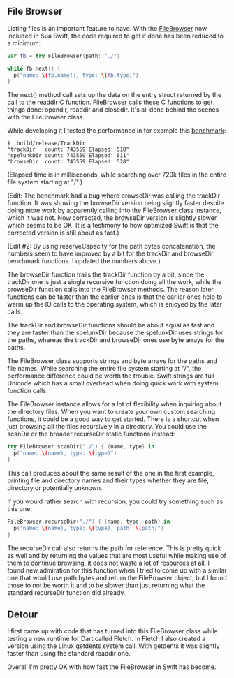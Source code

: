 File Browser
------------

Listing files is an important feature to have. With the
[FileBrowser](../Sources/file_browser.swift) now included
in Sua Swift, the code required to get it done has been reduced to a minimum:

```swift
var fb = try FileBrowser(path: "./")

while fb.next() {
  p("name: \(fb.name!), type: \(fb.type)")
}
```

The next() method call sets up the data on the entry struct returned by the call
to the readdir C function. FileBrowser calls these C functions to get things
done: opendir, readdir and closedir. It's all done behind the scenes with the
FileBrowser class.

While developing it I tested the performance in for example this [benchmark](../examples/benchmarks/track_dir/Sources/main.swift):

```
$ .build/release/TrackDir
"trackDir   count: 743559 Elapsed: 518"
"spelunkDir count: 743559 Elapsed: 611"
"browseDir  count: 743559 Elapsed: 528"
```
(Elapsed time is in milliseconds, while searching over 720k files in the entire
file system starting at "/".)

(Edit: The benchmark had a bug where browseDir was calling the trackDir function. It was showing the browseDir version being slightly faster despite doing more work by apparently calling into the FileBrowser class instance, which it was not. Now corrected, the browseDir version is slightly slower which seems to be OK. It is a testimony to how optimized Swift is that the corrected version is still about as fast.)

(Edit #2: By using reserveCapacity for the path bytes concatenation, the numbers seem to have improved by a bit for the trackDir and browseDir benchmark functions. I updated the numbers above.)

The browseDir function trails the trackDir function by a bit, since the trackDir
one is just a single recursive function doing all the
work, while the browseDir function calls into the FileBrowser methods. The
reason later functions can be faster than the earlier ones is that the earlier
ones help to warm up the IO calls to the operating system, which is enjoyed by
the later calls.

The trackDir and browseDir functions should be about equal as fast and they
are faster than the spelunkDir because the spelunkDir uses strings for the
paths, whereas the trackDir and browseDir ones use byte arrays for the paths.

The FileBrowser class supports strings and byte arrays for the paths and
file names. While searching the entire file system starting at "/", the
performance difference could be worth the trouble. Swift strings are full
Unicode which has a small overhead when doing quick work with system function
calls.

The FileBrowser instance allows for a lot of flexibility when inquiring about
the directory files. When you want to create your own custom searching
functions, it could be a good way to get started. There is a shortcut when just
browsing all the files recursively in a directory. You could use the scanDir or
the broader recurseDir static functions instead:

```swift
try FileBrowser.scanDir("./") { (name, type) in
  p("name: \(name), type: \(type)")
}
```

This call produces about the same result of the one in the first example,
printing file and directory names and their types whether they are file,
directory or potentially unknown.

If you would rather search with recursion, you could try something such as this one:

```swift
FileBrowser.recurseDir("./") { (name, type, path) in
  p("name: \(name), type: \(type), path: \(path)")
}
```

The recurseDir call also returns the path for reference. This is pretty quick
as well and by returning the values that are most useful while making use of
them to continue browsing, it does not waste a lot of resources at all. I found
new admiration for this function when I tried to come up with a similar one that
would use path bytes and return the FileBrowser object, but I found those to not
be worth it and to be slower than just returning what the standard recurseDir
function did already.

Detour
------

I first came up with code that has turned into this FileBrowser class while 
testing a new runtime for Dart called Fletch. In Fletch I also created a version
using the Linux getdents system call. With getdents it was slightly faster than
using the standard readdir one.

Overall I'm pretty OK with how fast the FileBrowser in Swift has become.
